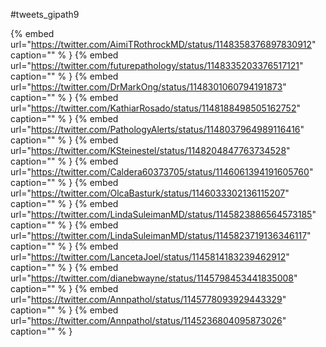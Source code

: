 #tweets_gipath9

{% embed url="https://twitter.com/AimiTRothrockMD/status/1148358376897830912"  caption="" % }
{% embed url="https://twitter.com/futurepathology/status/1148335203376517121"  caption="" % }
{% embed url="https://twitter.com/DrMarkOng/status/1148301060794191873"  caption="" % }
{% embed url="https://twitter.com/KathiarRosado/status/1148188498505162752"  caption="" % }
{% embed url="https://twitter.com/PathologyAlerts/status/1148037964989116416"  caption="" % }
{% embed url="https://twitter.com/KSteinestel/status/1148204847763734528"  caption="" % }
{% embed url="https://twitter.com/Caldera60373705/status/1146061394191605760"  caption="" % }
{% embed url="https://twitter.com/OlcaBasturk/status/1146033302136115207"  caption="" % }
{% embed url="https://twitter.com/LindaSuleimanMD/status/1145823886564573185"  caption="" % }
{% embed url="https://twitter.com/LindaSuleimanMD/status/1145823719136346117"  caption="" % }
{% embed url="https://twitter.com/LancetaJoel/status/1145814183239462912"  caption="" % }
{% embed url="https://twitter.com/dianebwayne/status/1145798453441835008"  caption="" % }
{% embed url="https://twitter.com/Annpathol/status/1145778093929443329"  caption="" % }
{% embed url="https://twitter.com/Annpathol/status/1145236804095873026"  caption="" % }
